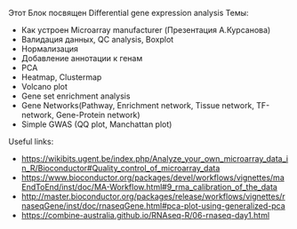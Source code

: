 Этот Блок посвящен Differential gene expression analysis
Темы:
* Как устроен Microarray manufacturer (Презентация A.Курсанова)
* Валидация данных, QC analysis, Boxplot
* Нормализация
* Добавление аннотации к генам
* PCA
* Heatmap, Clustermap
* Volcano plot
* Gene set enrichment analysis
* Gene Networks(Pathway, Enrichment network, Tissue network, TF-network, Gene-Protein network)
* Simple GWAS (QQ plot, Manchattan plot)

Useful links:
* https://wikibits.ugent.be/index.php/Analyze_your_own_microarray_data_in_R/Bioconductor#Quality_control_of_microarray_data
* https://www.bioconductor.org/packages/devel/workflows/vignettes/maEndToEnd/inst/doc/MA-Workflow.html#9_rma_calibration_of_the_data
* http://master.bioconductor.org/packages/release/workflows/vignettes/rnaseqGene/inst/doc/rnaseqGene.html#pca-plot-using-generalized-pca
* https://combine-australia.github.io/RNAseq-R/06-rnaseq-day1.html
